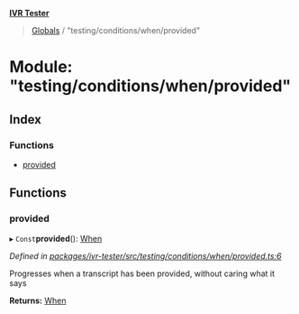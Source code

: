 **[IVR Tester](../README.md)**

> [Globals](../README.md) / "testing/conditions/when/provided"

# Module: "testing/conditions/when/provided"

## Index

### Functions

* [provided](_testing_conditions_when_provided_.md#provided)

## Functions

### provided

▸ `Const`**provided**(): [When](_testing_conditions_when_when_.md#when)

*Defined in [packages/ivr-tester/src/testing/conditions/when/provided.ts:6](https://github.com/SketchingDev/ivr-tester/blob/dbcb3f7/packages/ivr-tester/src/testing/conditions/when/provided.ts#L6)*

Progresses when a transcript has been provided, without caring what it says

**Returns:** [When](_testing_conditions_when_when_.md#when)
